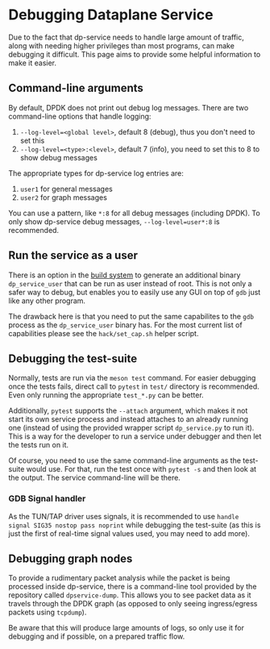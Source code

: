 # Debugging Dataplane Service
Due to the fact that dp-service needs to handle large amount of traffic, along with needing higher privileges than most programs, can make debugging it difficult. This page aims to provide some helpful information to make it easier.

## Command-line arguments
By default, DPDK does not print out debug log messages. There are two command-line options that handle logging:
1. `--log-level=<global level>`, default 8 (debug), thus you don't need to set this
2. `--log-level=<type>:<level>`, default 7 (info), you need to set this to 8 to show debug messages

The appropriate types for dp-service log entries are:
1. `user1` for general messages
2. `user2` for graph messages

You can use a pattern, like `*:8` for all debug messages (including DPDK). To only show dp-service debug messages, `--log-level=user*:8` is recommended.


## Run the service as a user
There is an option in the [build system](building#usermode-dpservice) to generate an additional binary `dp_service_user` that can be run as user instead of root. This is not only a safer way to debug, but enables you to easily use any GUI on top of `gdb` just like any other program.

The drawback here is that you need to put the same capabilites to the `gdb` process as the `dp_service_user` binary has. For the most current list of capabilities please see the `hack/set_cap.sh` helper script.


## Debugging the test-suite
Normally, tests are run via the `meson test` command. For easier debugging once the tests fails, direct call to `pytest` in `test/` directory is recommended. Even only running the appropriate `test_*.py` can be better.

Additionally, `pytest` supports the `--attach` argument, which makes it not start its own service process and instead attaches to an already running one (instead of using the provided wrapper script `dp_service.py` to run it). This is a way for the developer to run a service under debugger and then let the tests run on it.

Of course, you need to use the same command-line arguments as the test-suite would use. For that, run the test once with `pytest -s` and then look at the output. The service command-line will be there.

### GDB Signal handler
As the TUN/TAP driver uses signals, it is recommended to use `handle signal SIG35 nostop pass noprint` while debugging the test-suite (as this is just the first of real-time signal values used, you may need to add more).


## Debugging graph nodes
To provide a rudimentary packet analysis while the packet is being processed inside dp-service, there is a command-line tool provided by the repository called `dpservice-dump`. This allows you to see packet data as it travels through the DPDK graph (as opposed to only seeing ingress/egress packets using `tcpdump`).

Be aware that this will produce large amounts of logs, so only use it for debugging and if possible, on a prepared traffic flow.
